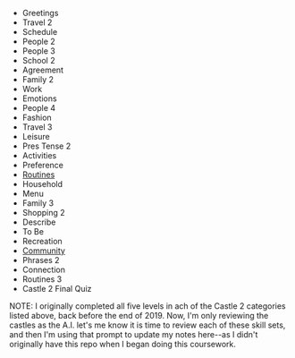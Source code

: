 * Greetings 
* Travel 2 
* Schedule 
* People 2
* People 3
* School 2 
* Agreement 
* Family 2
* Work 
* Emotions 
* People 4 
* Fashion 
* Travel 3 
* Leisure 
* Pres Tense 2 
* Activities 
* Preference
* [Routines](link)
* Household 
* Menu 
* Family 3
* Shopping 2
* Describe 
* To Be 
* Recreation
* [Community](link)
* Phrases 2 
* Connection 
* Routines 3
* Castle 2 Final Quiz 

NOTE: I originally completed all five levels in ach of the Castle 2 categories listed above, back before the end of 2019.  Now, I'm only reviewing the castles as the A.I. let's me know it is time to review each of these skill sets, and then I'm using that prompt to update my notes here--as I didn't originally have this repo when I began doing this coursework.  
